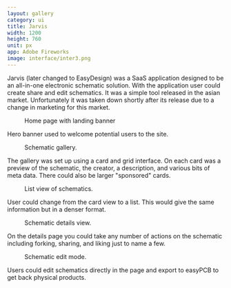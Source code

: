 ```yaml
---
layout: gallery
category: ui
title: Jarvis
width: 1200
height: 760
unit: px
app: Adobe Fireworks
image: interface/inter3.png
---
```


Jarvis (later changed to EasyDesign) was a SaaS application designed to be an all-in-one electronic schematic solution. With the application user could create share and edit schematics. It was a simple tool released in the asian market. Unfortunately it was taken down shortly after its release due to a change in marketing for this market.

<figure class="mp-post-figure">
  <div class="mp-post-img mp-img-loader" data-src="{{ site.baseurl }}/assets/images/interface/jarvis-1.gif" alt="Product Advisor App"></div>
  <figcaption class="mp-post-caption">Home page with landing banner</figcaption>
</figure>

Hero banner used to welcome potential users to the site.

<figure class="mp-post-figure">
  <div class="mp-post-img mp-img-loader" data-src="{{ site.baseurl }}/assets/images/interface/jarvis-2.gif" alt="Product Advisor App"></div>
  <figcaption class="mp-post-caption">Schematic gallery.</figcaption>
</figure>

The gallery was set up using a card and grid interface. On each card was a preview of the schematic, the creator, a description, and various bits of meta data. There could also be larger "sponsored" cards.

<figure class="mp-post-figure">
  <div class="mp-post-img mp-img-loader" data-src="{{ site.baseurl }}/assets/images/interface/jarvis-3.gif" alt="Product Advisor App"></div>
  <figcaption class="mp-post-caption">List view of schematics.</figcaption>
</figure>

User could change from the card view to a list. This would give the same information but in a denser format.

<figure class="mp-post-figure">
  <div class="mp-post-img mp-img-loader" data-src="{{ site.baseurl }}/assets/images/interface/jarvis-4.gif" alt="Product Advisor App"></div>
  <figcaption class="mp-post-caption">Schematic details view.</figcaption>
</figure>

On the details page you could take any number of actions on the schematic including forking, sharing, and liking just to name a few.

<figure class="mp-post-figure">
  <div class="mp-post-img mp-img-loader" data-src="{{ site.baseurl }}/assets/images/interface/jarvis-5.gif" alt="Product Advisor App"></div>
  <figcaption class="mp-post-caption">Schematic edit mode.</figcaption>
</figure>

Users could edit schematics directly in the page and export to easyPCB to get back physical products.